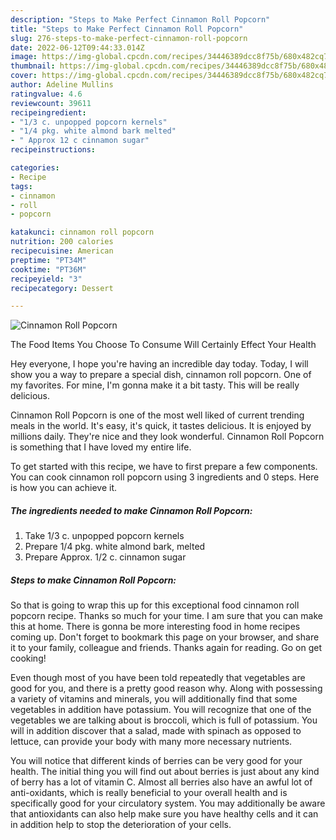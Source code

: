```yaml
---
description: "Steps to Make Perfect Cinnamon Roll Popcorn"
title: "Steps to Make Perfect Cinnamon Roll Popcorn"
slug: 276-steps-to-make-perfect-cinnamon-roll-popcorn
date: 2022-06-12T09:44:33.014Z
image: https://img-global.cpcdn.com/recipes/34446389dcc8f75b/680x482cq70/cinnamon-roll-popcorn-recipe-main-photo.jpg
thumbnail: https://img-global.cpcdn.com/recipes/34446389dcc8f75b/680x482cq70/cinnamon-roll-popcorn-recipe-main-photo.jpg
cover: https://img-global.cpcdn.com/recipes/34446389dcc8f75b/680x482cq70/cinnamon-roll-popcorn-recipe-main-photo.jpg
author: Adeline Mullins
ratingvalue: 4.6
reviewcount: 39611
recipeingredient:
- "1/3 c. unpopped popcorn kernels"
- "1/4 pkg. white almond bark melted"
- " Approx 12 c cinnamon sugar"
recipeinstructions:

categories:
- Recipe
tags:
- cinnamon
- roll
- popcorn

katakunci: cinnamon roll popcorn 
nutrition: 200 calories
recipecuisine: American
preptime: "PT34M"
cooktime: "PT36M"
recipeyield: "3"
recipecategory: Dessert

---
```



![Cinnamon Roll Popcorn](https://img-global.cpcdn.com/recipes/34446389dcc8f75b/680x482cq70/cinnamon-roll-popcorn-recipe-main-photo.jpg)

The Food Items You Choose To Consume Will Certainly Effect Your Health

Hey everyone, I hope you're having an incredible day today. Today, I will show you a way to prepare a special dish, cinnamon roll popcorn. One of my favorites. For mine, I'm gonna make it a bit tasty. This will be really delicious.



Cinnamon Roll Popcorn is one of the most well liked of current trending meals in the world. It's easy, it's quick, it tastes delicious. It is enjoyed by millions daily. They're nice and they look wonderful. Cinnamon Roll Popcorn is something that I have loved my entire life.


To get started with this recipe, we have to first prepare a few components. You can cook cinnamon roll popcorn using 3 ingredients and 0 steps. Here is how you can achieve it.

<!--inarticleads1-->

##### The ingredients needed to make Cinnamon Roll Popcorn:

1. Take 1/3 c. unpopped popcorn kernels
1. Prepare 1/4 pkg. white almond bark, melted
1. Prepare  Approx. 1/2 c. cinnamon sugar




<!--inarticleads2-->

##### Steps to make Cinnamon Roll Popcorn:





So that is going to wrap this up for this exceptional food cinnamon roll popcorn recipe. Thanks so much for your time. I am sure that you can make this at home. There is gonna be more interesting food in home recipes coming up. Don't forget to bookmark this page on your browser, and share it to your family, colleague and friends. Thanks again for reading. Go on get cooking!

Even though most of you have been told repeatedly that vegetables are good for you, and there is a pretty good reason why. Along with possessing a variety of vitamins and minerals, you will additionally find that some vegetables in addition have potassium. You will recognize that one of the vegetables we are talking about is broccoli, which is full of potassium. You will in addition discover that a salad, made with spinach as opposed to lettuce, can provide your body with many more necessary nutrients.

You will notice that different kinds of berries can be very good for your health. The initial thing you will find out about berries is just about any kind of berry has a lot of vitamin C. Almost all berries also have an awful lot of anti-oxidants, which is really beneficial to your overall health and is specifically good for your circulatory system. You may additionally be aware that antioxidants can also help make sure you have healthy cells and it can in addition help to stop the deterioration of your cells.
